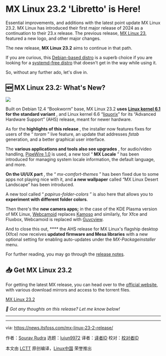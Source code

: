 [#]: subject: "MX Linux 23.2 'Libretto' is Here!"
[#]: via: "https://news.itsfoss.com/mx-linux-23-2-release/"
[#]: author: "Sourav Rudra https://news.itsfoss.com/author/sourav/"
[#]: collector: "lujun9972/lctt-scripts-1705972010"
[#]: translator: " "
[#]: reviewer: " "
[#]: publisher: " "
[#]: url: " "

MX Linux 23.2 'Libretto' is Here!
======
Essential improvements, and additions with the latest point update MX
Linux 23.2.
MX Linux has introduced their first major release of 2024 as a continuation to their 23.x release. The previous release, [MX Linux 23][1], featured a new logo, and other major changes.

The new release, **MX Linux 23.2** aims to continue in that path.

If you are curious, this [Debian-based distro][2] is a superb choice if you are looking for a [systemd-free distro][3] that doesn't get in the way while using it.

So, without any further ado, let's dive in.

## 🆕 MX Linux 23.2: What's New?

![][4]

Built on Debian 12.4 “Bookworm” base, MX Linux 23.2 **uses** [**Linux kernel 6.1**][5] **for the standard variant** , and Linux kernel 6.6 “[liquorix][6]” for its “Advanced Hardware Support” (AHS) release, meant for newer hardware.

As for the **highlights of this release** , the installer now features fixes for users of the “ _toram_ ” live feature, an update that addresses _fstab_ generation, and a better graphical user interface.

The **various applications and tools also see upgrades** , for audio/video handling, [PipeWire 1.0][7] is used, a new tool “ **MX Locale** ” has been introduced for managing system locale information, the default language, and more.

**On the UI/UX part** , the “ _mx-comfort-themes_ ” has been fixed due to some apps not playing nice with it, and **a new wallpaper** called “MX Linux Desert Landscape” has been introduced.

A new tool called “ _papirus-folder-colors_ ” is also here that allows you to **experiment with different folder colors**.

Then there's the **new camera apps;** in the case of the KDE Plasma version of MX Linux, [Webcamoid][8] replaces [Kamoso][9] and similarly, for Xfce and Fluxbox, Webcamoid is replaced with [Guvcview][10].

And to close this out, **** the AHS release for MX Linux's flagship desktop (Xfce) now receives **updated firmware and Mesa libraries** with a new optional setting for enabling auto-updates under the _MX-Packageinstaller_ menu.

For further reading, you may go through the [release notes][11].

## 📥 Get MX Linux 23.2

For getting the latest MX release, you can head over to the [official website][12], with various download mirrors and access to the torrent files.

[MX Linux 23.2][12]

_💬 Got any thoughts on this release? Let me know below!_

* * *

--------------------------------------------------------------------------------

via: https://news.itsfoss.com/mx-linux-23-2-release/

作者：[Sourav Rudra][a]
选题：[lujun9972][b]
译者：[译者ID](https://github.com/译者ID)
校对：[校对者ID](https://github.com/校对者ID)

本文由 [LCTT](https://github.com/LCTT/TranslateProject) 原创编译，[Linux中国](https://linux.cn/) 荣誉推出

[a]: https://news.itsfoss.com/author/sourav/
[b]: https://github.com/lujun9972
[1]: https://news.itsfoss.com/mx-linux-23-release/
[2]: https://itsfoss.com/debian-based-distros/
[3]: https://itsfoss.com/systemd-free-distros/
[4]: https://news.itsfoss.com/content/images/2024/01/MX_Linux_23.2.jpg
[5]: https://news.itsfoss.com/linux-kernel-6-1-release/
[6]: https://liquorix.net/
[7]: https://gitlab.freedesktop.org/pipewire/pipewire/-/releases/1.0.0
[8]: https://webcamoid.github.io/
[9]: https://apps.kde.org/kamoso/
[10]: https://guvcview.sourceforge.net/
[11]: https://mxlinux.org/blog/mx-23-2-libretto-released/
[12]: https://mxlinux.org/download-links/
